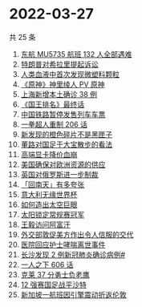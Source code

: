 # 2022-03-27

共 25 条

<!-- BEGIN ZHIHUSEARCH -->
<!-- 最后更新时间 Sun Mar 27 2022 10:18:02 GMT+0800 (China Standard Time) -->
1. [东航 MU5735 航班 132 人全部遇难](https://www.zhihu.com/search?q=东航)
1. [特朗普对希拉里提起诉讼](https://www.zhihu.com/search?q=特朗普对希拉里提起诉讼)
1. [人类血液中首次发现微塑料颗粒](https://www.zhihu.com/search?q=微塑料)
1. [《原神》神里绫人 PV 原神](https://www.zhihu.com/search?q=原神)
1. [上海新增本土确诊 38 例](https://www.zhihu.com/search?q=上海新增)
1. [《国王排名》最终话](https://www.zhihu.com/search?q=国王排名)
1. [中国铁路暂停发售列车车票](https://www.zhihu.com/search?q=暂停发售车票)
1. [一拳超人重制 206 话](https://www.zhihu.com/search?q=一拳超人)
1. [新发现的橙色碎片不是黑匣子](https://www.zhihu.com/search?q=黑匣子)
1. [董路对国足于大宝散步的看法](https://www.zhihu.com/search?q=董路)
1. [高端显卡降价血崩](https://www.zhihu.com/search?q=显卡降价)
1. [美国确保对欧洲资源的供应](https://www.zhihu.com/search?q=美国供应)
1. [英国对俄罗斯进一步制裁](https://www.zhihu.com/search?q=英国对俄罗斯进一步制裁)
1. [「回南天」有多夸张](https://www.zhihu.com/search?q=回南天)
1. [意大利无缘世界杯](https://www.zhihu.com/search?q=意大利无缘世界杯)
1. [如何造出太空巨眼](https://www.zhihu.com/search?q=未来中国)
1. [太阳锁定常规赛冠军](https://www.zhihu.com/search?q=太阳)
1. [王毅访问阿富汗](https://www.zhihu.com/search?q=王毅访问阿富汗)
1. [外交部敦促美方作出令人信服的交代](https://www.zhihu.com/search?q=外交部敦促美方)
1. [医院回应护士哮喘离世事件](https://www.zhihu.com/search?q=医院回应)
1. [长沙发现 2 例新冠肺炎确诊病例#](https://www.zhihu.com/search?q=长沙新冠)
1. [一人之下 606 话](https://www.zhihu.com/search?q=一人之下)
1. [克莱 37 分勇士负老鹰](https://www.zhihu.com/search?q=勇士)
1. [12 强赛国足战平沙特](https://www.zhihu.com/search?q=国足)
1. [新加坡一航班因引擎震动折返伦敦](https://www.zhihu.com/search?q=新加坡航班)
<!-- END ZHIHUSEARCH -->
